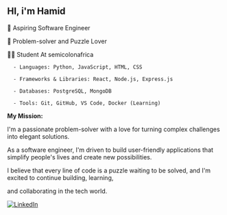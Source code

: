 ## HI, i'm Hamid

🧠 Aspiring Software Engineer

🧩 Problem-solver and Puzzle Lover

👨‍💻 Student At semicolonafrica

      - Languages: Python, JavaScript, HTML, CSS
      
      - Frameworks & Libraries: React, Node.js, Express.js
      
      - Databases: PostgreSQL, MongoDB
      
      - Tools: Git, GitHub, VS Code, Docker (Learning)

**My Mission:**

I'm a passionate problem-solver with a love for turning complex challenges into elegant solutions.

As a software engineer, I'm driven to build user-friendly applications that simplify people's lives and create new possibilities. 

I believe that every line of code is a puzzle waiting to be solved, and I'm excited to continue building, learning,

and collaborating in the tech world.

[![LinkedIn](https://img.shields.io/badge/LinkedIn-0077B5?style=for-the-badge&logo=linkedin&logoColor=white)](https://www.linkedin.com/in/[https://www.linkedin.com/in/abdulhamid-abari-766b98362/])
